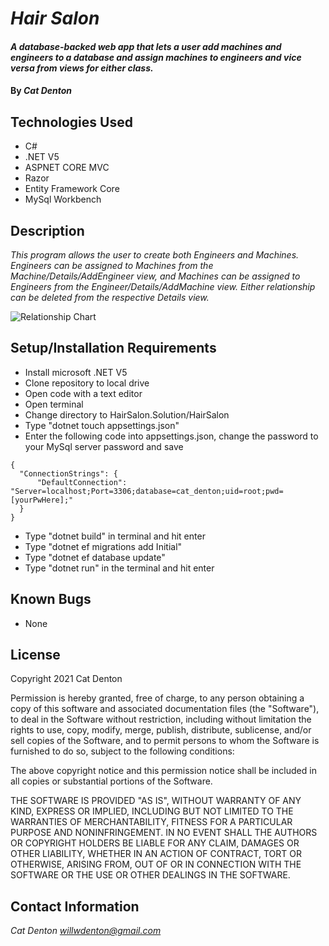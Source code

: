 # _Hair Salon_

#### _A database-backed web app that lets a user add machines and engineers to a database and assign machines to engineers and vice versa from views for either class._

#### By _**Cat Denton**_

## Technologies Used

* C#
* .NET V5
* ASPNET CORE MVC
* Razor
* Entity Framework Core
* MySql Workbench

## Description

_This program allows the user to create both Engineers and Machines. Engineers can be assigned to Machines from the Machine/Details/AddEngineer view, and Machines can be assigned to Engineers from the Engineer/Details/AddMachine view. Either relationship can be deleted from the respective Details view._

![Relationship Chart](https://i.imgur.com/Hip7Q5G.png)

## Setup/Installation Requirements

* Install microsoft .NET V5
* Clone repository to local drive
* Open code with a text editor
* Open terminal
* Change directory to HairSalon.Solution/HairSalon
* Type "dotnet touch appsettings.json"
* Enter the following code into appsettings.json, change the password to your MySql server password and save
```
{
  "ConnectionStrings": {
      "DefaultConnection": "Server=localhost;Port=3306;database=cat_denton;uid=root;pwd=[yourPwHere];"
  }
}
```
* Type "dotnet build" in terminal and hit enter
* Type "dotnet ef migrations add Initial"
* Type "dotnet ef database update"
* Type "dotnet run" in the terminal and hit enter

## Known Bugs

* None

## License

Copyright 2021 Cat Denton

Permission is hereby granted, free of charge, to any person obtaining a copy of this software and associated documentation files (the "Software"), to deal in the Software without restriction, including without limitation the rights to use, copy, modify, merge, publish, distribute, sublicense, and/or sell copies of the Software, and to permit persons to whom the Software is furnished to do so, subject to the following conditions:

The above copyright notice and this permission notice shall be included in all copies or substantial portions of the Software.

THE SOFTWARE IS PROVIDED "AS IS", WITHOUT WARRANTY OF ANY KIND, EXPRESS OR IMPLIED, INCLUDING BUT NOT LIMITED TO THE WARRANTIES OF MERCHANTABILITY, FITNESS FOR A PARTICULAR PURPOSE AND NONINFRINGEMENT. IN NO EVENT SHALL THE AUTHORS OR COPYRIGHT HOLDERS BE LIABLE FOR ANY CLAIM, DAMAGES OR OTHER LIABILITY, WHETHER IN AN ACTION OF CONTRACT, TORT OR OTHERWISE, ARISING FROM, OUT OF OR IN CONNECTION WITH THE SOFTWARE OR THE USE OR OTHER DEALINGS IN THE SOFTWARE.



## Contact Information

_Cat Denton <willwdenton@gmail.com>_
